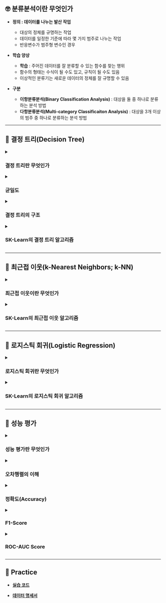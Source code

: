 ## 🤓 분류분석이란 무엇인가

- **정의 : 데이터를 나누는 발산 작업**
    - 대상의 정체를 규명하는 작업
    - 데이터를 일정한 기준에 따라 몇 가지 범주로 나누는 작업
    - 반응변수가 범주형 변수인 경우

- **학습 양상**
    - **학습** : 주어진 데이터를 잘 분류할 수 있는 함수를 찾는 행위
    - 함수의 형태는 수식이 될 수도 있고, 규칙이 될 수도 있음
    - 이상적인 분류기는 새로운 데이터의 정체를 잘 규명할 수 있음

- **구분**
    - **이항분류분석(Binary Classification Analysis)** : 대상을 둘 중 하나로 분류하는 분석 방법
    - **다항분류분석(Multi-category Classificaiton Analysis)** : 대상을 3개 이상의 범주 중 하나로 분류하는 분석 방법

---

## 🌳 결정 트리(Decision Tree)

<details><summary><h3>결정 트리란 무엇인가</h3></summary>

- **정의 : 데이터에 내재된 규칙을 발견하여 수형도 기반의 분류 규칙을 세우고 데이터를 분류하는 알고리즘**
    
- **주요 이슈 : 트리를 어떻게 분할할 것인가**
    - 가지를 몇 번 뻗을 것인가
    - 한 범주당 데이터가 몇 개 남았을 때 가지치기를 멈출 것인가
    
- **주의 사항**
    - node가 깊어질수록 성능이 저하될 수 있음
    - 범주마다 균일한 데이터 세트를 구성할 수 있도록 하이퍼파라미터를 설정해야 함

</details>

<details><summary><h3>균일도</h3></summary>

- **정의 : leaf node에 각 범주에 해당하는 데이터만 포함되어 있는가**

- **예시**
    - `color`을 기준으로 바둑알을 구분한다고 가정하자
    - 범주로는 `black` , `white` 가 존재함
    - 범주 `black`에 검정색 바둑알만 포함되어 있다면 균일도가 높다고 해석함
    - 범주 `black`에 흰색 바둑알이 많이 섞여 있을수록 균일도가 낮다고 해석함

- **decision node**
    - 균일도가 높은 데이터 세트를 먼저 분류할 수 있도록 규칙을 구성함
    - 즉, 균일도를 높이는 방향으로 가지치기를 진행함

- **균일도 측정 방법**
    - **지니 불순도** : 경제학에서 불평등 정도를 나타내는 지수를 활용하여 균일도를 측정하는 방법
    - **엔트로피 불순도** : 열역학에서 물체의 혼잡한 정도를 나타내는 지수를 활용하여 균일도를 측정하는 방법

</details>

<details><summary><h3>결정 트리의 구조</h3></summary>

![아이리스 결정트리 예시](https://user-images.githubusercontent.com/116495744/221340236-6c4043c6-6b30-4af2-9e7f-cfe79b00371a.png)

- **root node** : 최상위 노드

- **decision node** : 규칙 노드

- **leaf node** : 최종 범주

- **gini** : 데이터 분포의 균일도

- **samples** : 임의의 규칙에 대하여 해당 규칙을 만족하는 데이터 건수

- **value** : 각 범주의 데이터 건수

</details>

<details><summary><h3>SK-Learn의 결정 트리 알고리즘</h3></summary>

- **사용 방법**

    ```
    from sklearn.tree import DecisionTreeClassifier
    from sklearn.metrics import accuracy_score

    # 결정 트리 알고리즘 인스턴스 생성
    dt_clf = DecisionTreeClassifier()
    
    # 훈련용 데이터 세트를 통해 인스턴스를 훈련시켜서 모델 설계
    dt_clf.fit(X_train, y_train)

    # 평가용 데이터 세트를 통해 예측
    y_predict = dt_clf.predict(X_test)

    # 대표적인 성능 평가 지표인 결정계수를 통해 성능 평가
    score = accuracy_score(y_test, y_predict)
    print(score)
    ```

- **주요 하이퍼파라미터**
    - `random_state = None`
    
    - `criterion = 'gini'` : 균일도 측정 방법
        - `gini` : 지니 불순도
        - `entropy` : 엔트로피 불순도
    
    - `max_depth = -1` : 트리 최대 깊이
    
    - `min_samples_split = 2` : 하위 노드로 가지치기하기 위해 필요한 최소한의 샘플 개수
    
    - `min_samples_leaf = 1` : 리프 노드가 되기 위해 필요한 최소한의 샘플 개수

- **다음의 속성을 통해 훈련된 모델의 정보를 확인할 수 있음**
    - `feature_importances_` : 설명변수별 가중치

- **다음을 통해 훈련된 모델의 정보를 시각화할 수 있음**

    ```
    import matplotlib.pyplot as plt
    from sklearn.tree import plot_tree

    # 설명변수 이름이 담긴 리스트 생성
    feature_list = []

    # plot tree 크기 설정
    plt.figure(figsize = (20, 20))
    
    # plot tree 생성
    plot_tree(
        dt_clf, 
        filled = True, 
        fontsize = 14, 
        feature_names = feature_list
        )
    
    # plot tree 출력
    plt.show()
    ```

- **기타 하이퍼파라미터 및 모델 정보 목록은 `estimator_params`을 통해 확인 가능함**

</details>

---

## 👫 최근접 이웃(k-Nearest Neighbors; k-NN)

<details><summary><h3>최근접 이웃이란 무엇인가</h3></summary>

- **정의 : 기하학적 거리를 규칙으로 하여 데이터를 분류하는 알고리즘**
    - 임의의 설명변수 조합이 나타내는 좌표평면 상의 한 점에 대하여,
    - 해당 점과 가장 가깝게 위치하는 점이 의미하는 설명변수 조합의 범주로 분류함

- **주요 이슈 : 참조할 이웃의 개수를 얼마로 설정할 것인가**

    ![최근접이웃](https://miro.medium.com/max/405/0*QyWp7J6eSz0tayc0.png)

</details>

<details><summary><h3>SK-Learn의 최근접 이웃 알고리즘</h3></summary>

- **사용 방법**

    ```
    from sklearn.neighbors import KNeighborsClassifier
    from sklearn.metrics import accuracy_score

    # 최근접 이웃 알고리즘 인스턴스 생성
    knn_clf = KNeighborsClassifier()
    
    # 훈련용 데이터 세트를 통해 인스턴스를 훈련시켜서 모델 설계
    knn_clf.fit(X_train, y_train)

    # 평가용 데이터 세트를 통해 예측
    y_predict = knn_clf.predict(X_test)

    # 대표적인 성능 평가 지표인 결정계수를 통해 성능 평가
    score = accuracy_score(y_test, y_predict)
    print(score)
    ```

- **주요 하이퍼파라미터**
    - `metric = 'minkowsi'` : 거리 측정 방법
        - `minkowsi` : 유클리디안 거리 측정 방법과 맨해튼 거리 측정 방법을 일반화한 측정 방법
        - `euclidean` : 유클리디안 거리 측정 방법
        - `manhattan` : 맨해튼 거리 측정 방법

    - `p = 2` : `metric`이 `minkowsi`인 경우 추가 설정하는 하이퍼파라미터
        - `1` : 맨해튼 거리 측정 방법
        - `2` : 유클리디안 거리 측정 방법

    - `n_jobs = None` : 이웃을 검색하기 위해 병렬로 작업하는 코어의 개수
        - `-1` : 모든 코어를 동원함
    
    - `n_neighbors = 5` : 참조할 이웃의 개수
    
    - `weights = 'uniform'` : 가중치 부여 방법
        - `uniform` : 각 이웃에 동일한 가중치를 부여함
        - `distance` : 거리가 가까울수록 더 큰 가중치를 부여함

- **기타 하이퍼파라미터 및 모델 정보 목록은 `estimator_params`을 통해 확인 가능함**

</details>

---

## 👥 로지스틱 회귀(Logistic Regression)

<details><summary><h3>로지스틱 회귀란 무엇인가</h3></summary>

- **정의 : 경사하강법에 근거하여 도출된 회귀식을 활용하는 이항분류분석 알고리즘**

- **로지스틱 회귀식의 수학적 이해**

    ![시그모이드 함수](https://user-images.githubusercontent.com/116495744/221402155-596e45c2-5d0d-40a6-ae23-9589b48f807c.png)

    - **연결함수** : 회귀식의 결과값을 이항범주로 변환하는 함수
        ### $$y=f(x)=b+wX$$
        - $y$ : 이항 반응변수
        - $f(x)$ : 연결함수(Link Function)
        - $b+wX$ : 회귀식
    
    - **승산(odds)** : 이항범주를 성패로 정의할 때, 1번 실패할 때 성공할 횟수
        ### $$odds=\frac{p}{1-p}$$
        - $p$ : 성공할 확률
        - $1-p$ : 실패할 확률
    
    - **로짓(logist + Probit)** : 승산에 대하여 자연로그를 취한 값
        ### $$ln(\frac{p}{1-p})$$
        - 로짓 변환은 승산의 범위를 선형 회귀식의 범위와 일치시키기 위한 작업임
        ### $$0 \lt p\lt 1$$
        - 성공할 확률 p는 0~1 사이의 값을 가짐
        ### $$0 \lt \frac{p}{1-p} \lt \infty$$
        - 승산은 양의 실수 범위 값을 가짐
        ### $$\infty \lt ln(\frac{p}{1-p}) \lt \infty$$
        - 로짓은 음의 무한대에서 양의 무한대까지 실수 전범위 값을 취할 수 있음
    
    - **로짓(logit) 함수** : 연결함수를 로짓으로 가지는 선형 회귀식
        ### $$ln({\frac{p}{1-p}})=b+wX$$

    - **시그모이드(sigmoid) 함수** : 로짓 함수의 역함수로서 로지스틱 함수라고도 부름
        ### $$p=\frac{e^{b+wX}}{1+e^{b+wX}}$$

</details>

<details><summary><h3>SK-Learn의 로지스틱 회귀 알고리즘</h3></summary>

- **사용 방법**

    ```
    from sklearn.linear_model import LogisticRegression
    from sklearn.metrics import accuracy_score

    # 로지스틱 회귀 알고리즘 인스턴스 생성
    lg_clf = LogisticRegression()
    
    # 훈련용 데이터 세트를 통해 인스턴스를 훈련시켜서 모델 설계
    lg_clf.fit(X_train, y_train)

    # 평가용 데이터 세트를 통해 예측
    y_predict = lg_clf.predict(X_test)

    # 대표적인 성능 평가 지표인 결정계수를 통해 성능 평가
    score = accuracy_score(y_test, y_predict)
    print(score)
    ```

- **주요 하이퍼파라미터**
    - `random_state = None`
    
    - `penalty = l2` : 가중치 규제 유형
        - `l1` : L1 규제를 통해 과적합을 방지함
            - 맨해튼 거리 측정법에 기초한 오차 계산법을 통해 가중치를 규제함
            - 즉, 손실 함수에 가중치 절대값의 합을 더함
            - 특정 설명변수의 가중치를 0으로 만들 수 있음
            - feature selection
        
        - `l2` : L2 규제를 통해 과적합을 방지함
            - 유클리디안 거리 측정법에 기초한 오차 계산법을 통해 가중치를 규제함
            - 즉, 손실 함수에 가중치 제곱의 합을 더함
            - 이상치에 해당하는 가중치의 영향력을 최소화할 수 있음
    
    - `C = 1` : 가중치 규제 강도로서 손실 함수로 측정된 손실 크기
    
    - `max_iter = 100` : 경사 확인 횟수

- **다음의 속성을 통해 훈련된 모델의 정보를 확인할 수 있음**
    - `n_features_in_` : 설명변수의 수
    - `feature_nmaes_in_` : 설명변수명
    - `coef_` : 각 설명변수의 가중치
    - `intercept_` : 편향성

- **기타 하이퍼파라미터 및 모델 정보 목록은 `estimator_params`을 통해 확인 가능함**

</details>

---

## 💯 성능 평가

<details><summary><h3>성능 평가란 무엇인가</h3></summary>

- **정의 : 실제 범주와 예측 범주의 일치 여부를 기준으로 모델의 성능을 평가하는 절차**

- **목적 : 과적합 방지 및 최적 모델 채택**
    - **과적합(overfitting) 판단 기준**
        - 학습용 데이터를 통해 수행한 정답률과 평가용 데이터를 통해 수행한 정답률 간 차이가 적을수록 과적합되지 않았다고 판단함
        - 학습용 데이터로는 성능이 높게 평가되었으나 평가용 데이터로는 성능이 낮게 평가되었다면 학습용 데이터에 과대적합된 상태임
        - 반대로 학습용 데이터로는 성능이 낮게 평가되었으나 평가용 데이터로는 성능이 높게 평가되었다면 학습용 데이터에 과소적합된 상태임

    - **최적 모델 판단 기준**
        - 과적합 문제가 해결된 여러 모델들 중에서 성능이 가장 높은 모델을 채택하는 기준으로 사용 가능함
        - 즉, 최적 알고리즘 및 최적 하이퍼파라미터 판단 기준으로서 사용 가능함

</details>

<details><summary><h3>오차행렬의 이해</h3></summary>

- **오차행렬(confusion matrix)**

    | | Predict Positive | Predict Negative |
    |---|---|---|
    | Actual Positive | True Positive | False Negative |
    | Actual Negative | False Positive | True Negative |

    - 정의 : 분류분석 결과 예측 범주와 실제 범주를 교차 표(cross table) 형태로 정리한 행렬
    - 용도 : 이항분류분석에 대하여 예측 오류가 얼마인지와 더불어 어떠한 유형의 예측 오류가 발생할 수 있는지 나타냄

- **해석**
    - **True Positive(TP)** : 예측값이 1이고, 실제값도 1인 경우
    - **True Negative(TN)** : 예측값이 0이고, 실제값도 0인 경우
    - **False Positive(FP)** : 제1종 오류; 예측값이 1이고, 실제값은 0인 경우
    - **False Nagative(FN)** : 제2종 오류; 예측값이 0이고, 실제값은 1인 경우

- **정확도, 정밀도, 재현율**

    | | Predict Positive | Predict Negative | |
    |---|---|---|---|
    | Actual Positive | True Positive | False Negative | Sensitivity |
    | Actual Negative | False Positive | True Negative | Specificity |
    | | Precision | | Accuracy |

    - **정확도** : $TP+TN \over TP+TN+FP+FN$

    - **정밀도** : $TP \over TP+FP$
    
    - **재현율** : $TP \over TP+FN$

</details>

<details><summary><h3>정확도(Accuracy)</h3></summary>

### $TP+TN \over TP+TN+FP+FN$

- **정의 : 전체 예측 개수 대비 정확하게 예측한 개수**
    - 해석 : 0~1 사이의 값을 가지며 1에 가까울수록 성능이 우수하다고 평가함
    - 목적 : 실제 데이터와 예측 데이터가 얼마나 동일한지를 평가 기준으로 하는 지표

- **주의 : 반응변수의 범주 간 개수가 불균형한 데이터 셋의 경우 활용하기에 적합하지 않음**
    - 가령 이항분류분석에서 참인 것의 개수가 99이고 거짓인 것의 개수가 1이라고 하자
    - 무조건 참으로 예측하면 0.99의 정확도를 가지게 됨

</details>

<details><summary><h3>F1-Score</h3></summary>

### $$F1 = 2 \times \frac{precision \times recall}{precision + recall} = 2 \times \frac{\frac{TP}{TP+FP} \times \frac{TP}{TP+FN}}{\frac{TP}{TP+FP} + \frac{TP}{TP+FN}}$$

- **정의 : 정밀도와 재현율의 조화 평균**
    - 해석 : 0~1 사이의 값을 가지며 1에 가까울수록 성능이 우수하다고 평가함
    - 목적 : 정밀도와 재현율 중 어느 한쪽으로 치우치지 않을수록 높은 값을 가짐

- **정밀도**
    - 정의 : 참으로 예측한 것의 개수 대비 정확하게 예측한 개수
    - 해석 : 0~1 사이의 값을 가지며 1에 가까울수록 성능이 우수하다고 평가함
    - 용도 : 제1종 오류가 문제되는 경우 주요한 지표로서 사용됨
    - 즉, 실제 거짓인 데이터를 참으로 판단하면 큰 문제가 발생하는 경우

- **재현율**
    - 정의 : 참인 것의 개수 대비 참으로 예측한 것의 개수로서 민감도(sensitivity)라고도 부름
    - 해석 : 0~1 사이의 값을 가지며 1에 가까울수록 성능이 우수하다고 평가함
    - 용도 : 제2종 오류가 문제되는 경우 주요한 지표로서 사용됨
    - 즉, 실제 참인 데이터를 거짓으로 판단하면 큰 문제가 되는 경우

- **정밀도와 재현율의 관계**
    - **정밀도와 재현율은 모두 TP를 높이는 것을 목적으로 함**
        - 단, 정밀도는 제1종 오류에 초점을 맞추는 지표로서 FP를 낮추는 방향으로 TP를 높이고자 함
        - 반면, 재현율은 제2종 오류에 초점을 맞추는 지표로서 FN를 낮추는 방향으로 TP를 높이고자 함

    - **정밀도와 재현율은 Trade-off 관계라고 볼 수 있음**
        - FP와 FN 중 어느 한쪽의 수치를 강제로 높이면 다른 한쪽의 수치를 낮추기 쉬워짐
        - 가령 어떤 자료가 참일 확률이 0.9라면 참으로 에측할 가능성이 매우 높음
        - 반면, 어떤 자료가 참일 확률이 0.1이라면 거짓으로 예측할 가능성이 매우 높음

    - **정밀도와 재현율의 조화평균이 가지는 의미**
        - 그렇다면 어떤 자료가 참일 확률이 0.6이라면 참과 거짓 중 무엇으로 분류해야 하는가
        - 임계값(threshold)을 기준으로 분류할 수 있음
        - F1-Score은 정확도와 재현율 중 어느 한쪽을 희생하지 않고서 양쪽을 모두 높이는 임계치임

</details>

<details><summary><h3>ROC-AUC Score</h3></summary>

- **ROC 곡선**
    - **민감도(True Positive Rate; TPR)** :  참인 것에 대하여 참으로 예측한 비율
    - **특이도(True Negative Rate; TNR)** : 거짓인 것에 대하여 거짓으로 예측한 비율
    - **ROC 곡선** : $1-TNR$ 의 변화에 따른 TPR의 변화 양상을 나타내는 곡선
    - $(x, y)=(0, 1)$ 일 때 성능이 가장 좋음

- **민감도와 특이도는 trade-off 관계임**
    - 모든 자료를 참으로 예측하는 경우 민감도를 최대치로 가져갈 수 있음
    - 반면, 이러한 경우 특이도를 최소치로 가져가게 됨

- **AUC(Area Under Curve)**
    - 정의 : ROC 곡선과 X축으로 둘러싸인 면적의 너비
    
    - 해석 : 0.5~1의 값을 가지며 1에 가까울수록 성능이 우수하다고 평가함
    
    - 장점
        - **척도 불변(Scale-Invariant)** : 절대값이 아니라 비율을 통해서 성능을 평가함
        - **분류 임계값 불변(Classification-Threshold-Invariant)** : 어떤 분류 임계값으로 무엇을 선택했는지와 무관하게 성능을 평가함

</details>

---

## 📝 Practice

- [**실습 코드**]()

- [**데이터 명세서**]()